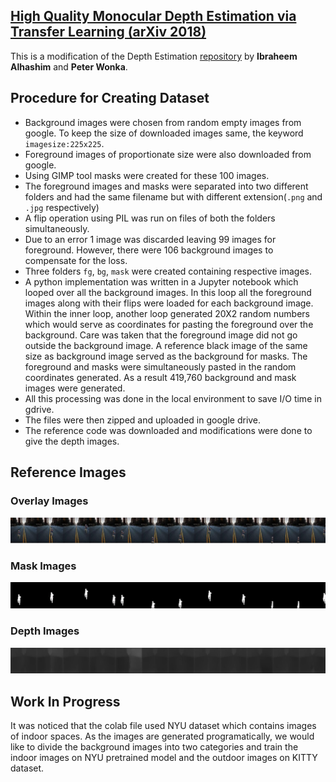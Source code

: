 ## [High Quality Monocular Depth Estimation via Transfer Learning (arXiv 2018)](https://arxiv.org/abs/1812.11941)
This is a modification of the Depth Estimation [repository](https://github.com/ialhashim/DenseDepth) by **Ibraheem Alhashim** and **Peter Wonka**.



## Procedure for Creating Dataset

- Background images were chosen from random empty images from google. To keep the size of downloaded images same, the keyword `imagesize:225x225`.
- Foreground images of proportionate size were also downloaded from google.
- Using GIMP tool masks were created for these 100 images.
- The foreground images and masks were separated into two different folders and had the same filename but with different extension(`.png` and `.jpg` respectively)
- A flip operation using PIL was run on files of both the folders simultaneously.
- Due to an error 1 image was discarded leaving 99 images for foreground. However, there were 106 background images to compensate for the loss.
- Three folders `fg`, `bg`, `mask` were created containing respective images.
- A python implementation was written in a Jupyter notebook which looped over all the background images. In this loop all the foreground images along with their flips were loaded for each background image. Within the inner loop, another loop generated 20X2 random numbers which would serve as coordinates for pasting the foreground over the background. Care was taken that the foreground image did not go outside the background image. A reference black image of the same size as background image served as the background for masks. The foreground and masks were simultaneously pasted in the random coordinates generated. As a result 419,760 background and mask images were generated.
- All this processing was done in the local environment to save I/O time in gdrive.
- The files were then zipped and uploaded in google drive.
- The reference code was downloaded and modifications were done to give the depth images.



## Reference Images

### Overlay Images

![](.\overlay_strip.jpg)



### Mask Images

![](.\mask_strip.jpg)



### Depth Images

![](.\depth_strip.jpg)



## Work In Progress

It was noticed that the colab file used NYU dataset which contains images of indoor spaces. As the images are generated programatically, we would like to divide the background images into two categories and train the indoor images on NYU pretrained model and the outdoor images on KITTY dataset.
